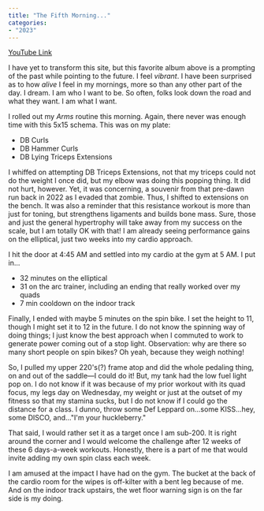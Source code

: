 ```yaml
---
title: "The Fifth Morning..."
categories:
- "2023"
---
```


[YouTube Link](https://www.youtube.com/watch?v=FCMW5D-ybpI)

I have yet to transform this site, but this favorite album above is a prompting of the past while pointing to the future.  I feel *vibrant*. I have been surprised as to how *alive* I feel in my mornings, more so than any other part of the day.  I dream.  I am who I want to be.  So often, folks look down the road and what they want.  I am what I want.

I rolled out my *Arms* routine this morning.  Again, there never was enough time with this 5x15 schema. This was on my plate:

* DB Curls
* DB Hammer Curls
* DB Lying Triceps Extensions

I whiffed on attempting DB Triceps Extensions, not that my triceps could not do the weight I once did, but my elbow was doing this popping thing.  It did not hurt, however.  Yet, it was concerning, a souvenir from that pre-dawn run back in 2022 as I evaded that zombie.  Thus, I shifted to extensions on the bench.  It was also a reminder that this resistance workout is more than just for toning, but strengthens ligaments and builds bone mass.  Sure, those and just the general hypertrophy will take away from my success on the scale, but I am totally OK with that!  I am already seeing performance gains on the elliptical, just two weeks into my cardio approach.  

I hit the door at 4:45 AM and settled into my cardio at the gym at 5 AM.  I put in...

* 32 minutes on the elliptical
* 31 on the arc trainer, including an ending that really worked over my quads
* 7 min cooldown on the indoor track

Finally, I ended with maybe 5 minutes on the spin bike.  I set the height to 11, though I might set it to  12 in the future.  I do not know the spinning way of doing things; I just know the best approach when I commuted to work to generate power coming out of a stop light.  Observation: why are there so many short people on spin bikes?  Oh yeah, because they weigh nothing!  

So, I pulled my upper 220's(?) frame atop and did the whole pedaling thing, on and out of the saddle—I could do it!  But, my tank had the low fuel light pop on.  I do not know if it was because of my prior workout with its quad focus, my legs day on Wednesday, my weight or just at the outset of my fitness so that my stamina sucks, but I do not know if I could go the distance for a class.  I dunno, throw some Def Leppard on...some KISS...hey, some DISCO, and..."I'm your huckleberry."

That said, I would rather set it as a target once I am sub-200.  It is right around the corner and I would welcome the challenge after 12 weeks of these 6 days-a-week workouts.  Honestly, there is a part of me that would invite adding my own spin class each week.  

I am amused at the impact I have had on the gym.  The bucket at the back of the cardio room for the wipes is off-kilter with a bent leg because of me.  And on the indoor track upstairs, the wet floor warning sign is on the far side is my doing.